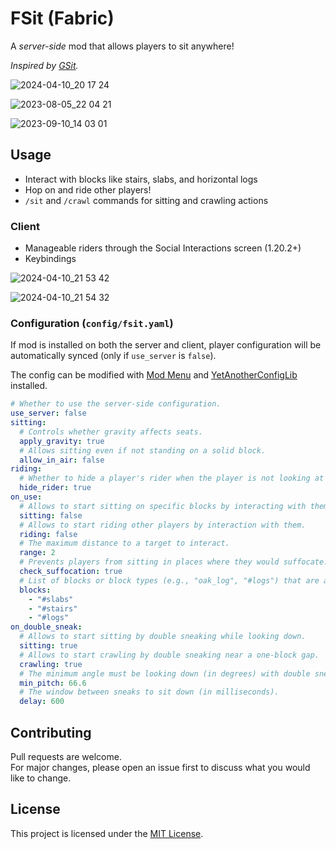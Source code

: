 # FSit (Fabric)

A _server-side_ mod that allows players to sit anywhere!

_Inspired by [GSit][gsit]._

![2024-04-10_20 17 24](https://github.com/rvbsm/fsit/assets/39232658/b500c9d5-7f50-4afd-b293-85f2772d393c)

![2023-08-05_22 04 21](https://github.com/rvbsm/fsit/assets/39232658/9d35e564-8527-4b62-827b-4b8d31dfafd6)

![2023-09-10_14 03 01](https://github.com/rvbsm/fsit/assets/39232658/344aba3c-d7f1-40d7-a9bb-500ccacfdfcb)

## Usage

* Interact with blocks like stairs, slabs, and horizontal logs
* Hop on and ride other players!
* `/sit` and `/crawl` commands for sitting and crawling actions

### Client

* Manageable riders through the Social Interactions screen (1.20.2+)
* Keybindings

![2024-04-10_21 53 42](https://github.com/rvbsm/fsit/assets/39232658/5c9187d3-1faf-4f94-868c-887bc40a1761)

![2024-04-10_21 54 32](https://github.com/rvbsm/fsit/assets/39232658/cfa90e8e-4790-4030-8ae0-36d5ed3d9354)

### Configuration (`config/fsit.yaml`)

If mod is installed on both the server and client,
player configuration will be automatically synced (only if `use_server` is `false`).

The config can be modified with [Mod Menu][modmenu] and [YetAnotherConfigLib][yacl] installed.

```yaml
# Whether to use the server-side configuration.
use_server: false
sitting:
  # Controls whether gravity affects seats.
  apply_gravity: true
  # Allows sitting even if not standing on a solid block.
  allow_in_air: false
riding:
  # Whether to hide a player's rider when the player is not looking at him.
  hide_rider: true
on_use:
  # Allows to start sitting on specific blocks by interacting with them.
  sitting: false
  # Allows to start riding other players by interaction with them.
  riding: false
  # The maximum distance to a target to interact.
  range: 2
  # Prevents players from sitting in places where they would suffocate.
  check_suffocation: true
  # List of blocks or block types (e.g., "oak_log", "#logs") that are available to sit on by interacting with them.
  blocks:
    - "#slabs"
    - "#stairs"
    - "#logs"
on_double_sneak:
  # Allows to start sitting by double sneaking while looking down.
  sitting: true
  # Allows to start crawling by double sneaking near a one-block gap.
  crawling: true
  # The minimum angle must be looking down (in degrees) with double sneak.
  min_pitch: 66.6
  # The window between sneaks to sit down (in milliseconds).
  delay: 600
```

## Contributing

Pull requests are welcome.  
For major changes, please open an issue first to discuss what you would like to change.

## License

This project is licensed under the [MIT License](./LICENSE).

[gsit]: https://github.com/Gecolay/GSit

[social-interactions]: https://minecraft.wiki/w/Social_interactions

[modmenu]: [https://modrinth.com/mod/modmenu]
[yacl]: [https://modrinth.com/mod/yacl]
